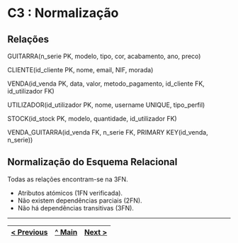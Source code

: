 
# C3 : Normalização

## Relações
GUITARRA(n_serie PK, modelo, tipo, cor, acabamento, ano, preco)

CLIENTE(id_cliente PK, nome, email, NIF, morada)

VENDA(id_venda PK, data, valor, metodo_pagamento, id_cliente FK, id_utilizador FK)

UTILIZADOR(id_utilizador PK, nome, username UNIQUE, tipo_perfil)

STOCK(id_stock PK, modelo, quantidade, id_utilizador FK)

VENDA_GUITARRA(id_venda FK, n_serie FK, PRIMARY KEY(id_venda, n_serie))


## Normalização do Esquema Relacional
Todas as relações encontram-se na 3FN.

- Atributos atómicos (1FN verificada).
- Não existem dependências parciais (2FN).
- Não há dependências transitivas (3FN).

---
[< Previous](rebd02.md) | [^ Main](/../../) | [Next >](rebd04.md)
:--- | :---: | ---: 
